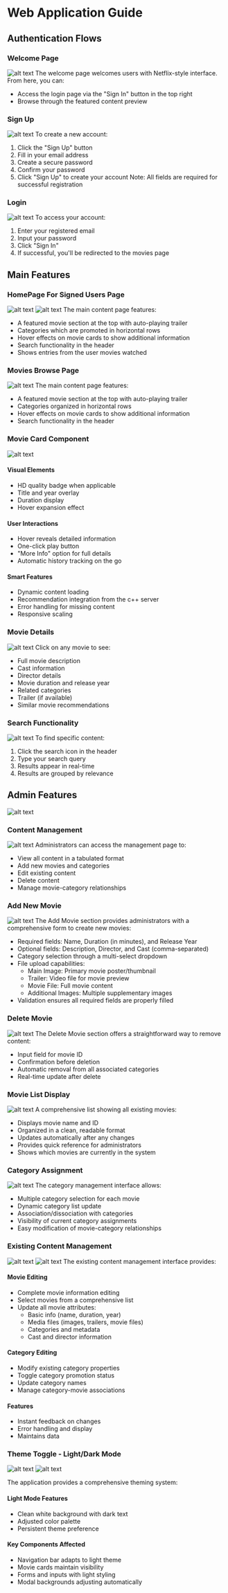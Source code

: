 # Web Application Guide

## Authentication Flows 

### Welcome Page
![alt text](webPhotos/HomePage(Unsigned).png)
The welcome page welcomes users with Netflix-style interface. From here, you can:
- Access the login page via the "Sign In" button in the top right
- Browse through the featured content preview

### Sign Up
![alt text](webPhotos/SignUp.png)
To create a new account:
1. Click the "Sign Up" button
2. Fill in your email address
3. Create a secure password
4. Confirm your password
5. Click "Sign Up" to create your account
Note: All fields are required for successful registration

### Login
![alt text](webPhotos/SignIn.png)
To access your account:
1. Enter your registered email
2. Input your password
3. Click "Sign In"
4. If successful, you'll be redirected to the movies page

## Main Features

### HomePage For Signed Users Page
![alt text](webPhotos/HomePageSigned.png)
![alt text](webPhotos/HomePageContSigned.png)
The main content page features:
- A featured movie section at the top with auto-playing trailer
- Categories which are promoted in horizontal rows
- Hover effects on movie cards to show additional information
- Search functionality in the header
- Shows entries from the user movies watched

### Movies Browse Page
![alt text](webPhotos/HomePageSigned.png)
The main content page features:
- A featured movie section at the top with auto-playing trailer
- Categories organized in horizontal rows
- Hover effects on movie cards to show additional information
- Search functionality in the header

### Movie Card Component
![alt text](webPhotos/MovieCard.png)

#### Visual Elements
- HD quality badge when applicable
- Title and year overlay
- Duration display
- Hover expansion effect

#### User Interactions
- Hover reveals detailed information
- One-click play button
- "More Info" option for full details
- Automatic history tracking on the go

#### Smart Features
- Dynamic content loading
- Recommendation integration from the c++ server
- Error handling for missing content
- Responsive scaling

### Movie Details
![alt text](webPhotos/MovieModal.png)
Click on any movie to see:
- Full movie description
- Cast information
- Director details
- Movie duration and release year
- Related categories
- Trailer (if available)
- Similar movie recommendations

### Search Functionality
![alt text](webPhotos/Query.png)
To find specific content:
1. Click the search icon in the header
2. Type your search query
3. Results appear in real-time
4. Results are grouped by relevance

## Admin Features
![alt text](webPhotos/HomeAdmin.png)

### Content Management
![alt text](webPhotos/MovieManagement.png)
Administrators can access the management page to:
- View all content in a tabulated format
- Add new movies and categories
- Edit existing content
- Delete content
- Manage movie-category relationships

### Add New Movie
![alt text](webPhotos/MovieManagement.png)
The Add Movie section provides administrators with a comprehensive form to create new movies:
- Required fields: Name, Duration (in minutes), and Release Year
- Optional fields: Description, Director, and Cast (comma-separated)
- Category selection through a multi-select dropdown
- File upload capabilities:
  - Main Image: Primary movie poster/thumbnail
  - Trailer: Video file for movie preview
  - Movie File: Full movie content
  - Additional Images: Multiple supplementary images
- Validation ensures all required fields are properly filled

### Delete Movie
![alt text](webPhotos/MovieDel.png)
The Delete Movie section offers a straightforward way to remove content:
- Input field for movie ID
- Confirmation before deletion
- Automatic removal from all associated categories
- Real-time update after delete

### Movie List Display
![alt text](webPhotos/MovieDel.png)
A comprehensive list showing all existing movies:
- Displays movie name and ID
- Organized in a clean, readable format
- Updates automatically after any changes
- Provides quick reference for administrators
- Shows which movies are currently in the system

### Category Assignment
![alt text](webPhotos/CategoryManagement.png)
The category management interface allows:
- Multiple category selection for each movie
- Dynamic category list update
- Association/dissociation with categories
- Visibility of current category assignments
- Easy modification of movie-category relationships

### Existing Content Management
![alt text](webPhotos/ExistingContentManagement.png)
![alt text](webPhotos/ExistingContentManagementP2.png)
The existing content management interface provides:

#### Movie Editing
- Complete movie information editing
- Select movies from a comprehensive list
- Update all movie attributes:
  - Basic info (name, duration, year)
  - Media files (images, trailers, movie files)
  - Categories and metadata
  - Cast and director information

#### Category Editing
- Modify existing category properties
- Toggle category promotion status
- Update category names
- Manage category-movie associations

#### Features
- Instant feedback on changes
- Error handling and display
- Maintains data

### Theme Toggle - Light/Dark Mode
![alt text](webPhotos/HomeLightMode.png)
![alt text](webPhotos/ModalLightMode.png)

The application provides a comprehensive theming system:

#### Light Mode Features
- Clean white background with dark text
- Adjusted color palette
- Persistent theme preference

#### Key Components Affected
- Navigation bar adapts to light theme
- Movie cards maintain visibility
- Forms and inputs with light styling
- Modal backgrounds adjusting automatically 



